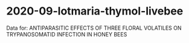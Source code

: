 # 2020-09-lotmaria-thymol-livebee
Data for: ANTIPARASITIC EFFECTS OF THREE FLORAL VOLATILES ON TRYPANOSOMATID INFECTION IN HONEY BEES 
